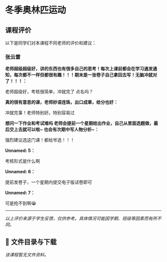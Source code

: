 # 冬季奥林匹运动

## 课程评价

以下是同学们对本课程不同老师的评价和建议：

### 张云雷

**老师超级超级好，讲的东西也有很多自己的思考！每次上课前都会在学习通发通知，每次都不一样但都很有趣！！！期末是一张卷子自己拿回去写！无脑冲就对了！！！：**

老师超级好，考核很简单，冲就完了  点名吗？

**真的很有意思的课，老师妙语连珠，出口成章，给分也好：**

冲就完事！老师特别好。特别容易过

**想问一下作业和考试难吗      老师会提前一个星期给出作业，自己从里面选题做，最后交上去就可以啦~ 也会有次期中写人物分析~：**

强烈建议选这门课！都给爷选！！！

**Unnamed: 5：**

考核形式是什么啊

**Unnamed: 6：**

提前发卷子，一个星期内提交电子版试卷即可

**Unnamed: 7：**

可是抢不到啊😭

---

*以上评价来源于学生反馈，仅供参考。具体情况可能因学期、班级等因素而有所不同。*
## 📄 文件目录与下载

_该课程暂无文件资料。_
